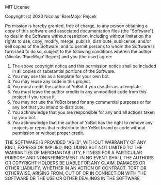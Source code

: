 MIT License

Copyright (c) 2023 Nicolas 'RareMojo' Rejcek

Permission is hereby granted, free of charge, to any person obtaining a copy
of this software and associated documentation files (the "Software"), to deal
in the Software without restriction, including without limitation the rights
to use, copy, modify, merge, publish, distribute, sublicense, and/or sell
copies of the Software, and to permit persons to whom the Software is furnished to do so,
subject to the following conditions wherein the author (Nicolas 'RareMojo' Rejcek) and you (the user) agree:

1. The above copyright notice and this permission notice shall be included in
   all copies or substantial portions of the Software.
2. You may use this as a template for your own bot.
3. You may reuse any code in this project.
4. You must credit the author of YoBot if you use this as a template.
5. You must leave the author credits in any unmodified code from this project if you reuse it.
6. You may not use the YoBot brand for any commercial purposes or for any bot that you intend to distribute.
7. You acknowledge that you are responsible for any and all actions taken by your bot.
8. You acknowledge that the author of YoBot has the right to remove any projects or repos that redistribute
    the YoBot brand or code without permission or without proper credit. 

THE SOFTWARE IS PROVIDED "AS IS", WITHOUT WARRANTY OF ANY KIND, EXPRESS OR
IMPLIED, INCLUDING BUT NOT LIMITED TO THE WARRANTIES OF MERCHANTABILITY,
FITNESS FOR A PARTICULAR PURPOSE AND NONINFRINGEMENT. IN NO EVENT SHALL THE
AUTHORS OR COPYRIGHT HOLDERS BE LIABLE FOR ANY CLAIM, DAMAGES OR OTHER
LIABILITY, WHETHER IN AN ACTION OF CONTRACT, TORT OR OTHERWISE, ARISING FROM,
OUT OF OR IN CONNECTION WITH THE SOFTWARE OR THE USE OR OTHER DEALINGS IN THE
SOFTWARE.